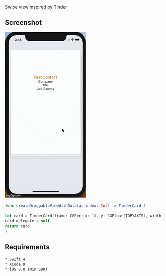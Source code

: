 Swipe view inspired by Tinder

## Screenshot

![Alt text](/playback.gif?raw=true "Optional Title")

```swift
func createDraggableViewWithData(at index: Int) -> TinderCard {

let card = TinderCard(frame: CGRect(x: 10, y: CGFloat(TOPYAXIS), width: frame.size.width - 20, height: frame.size.height - CGFloat(TOPYAXIS) - 200))
card.delegate = self
return card
}
```

## Requirements

```
* Swift 4
* XCode 9
* iOS 8.0 (Min SDK)
```


